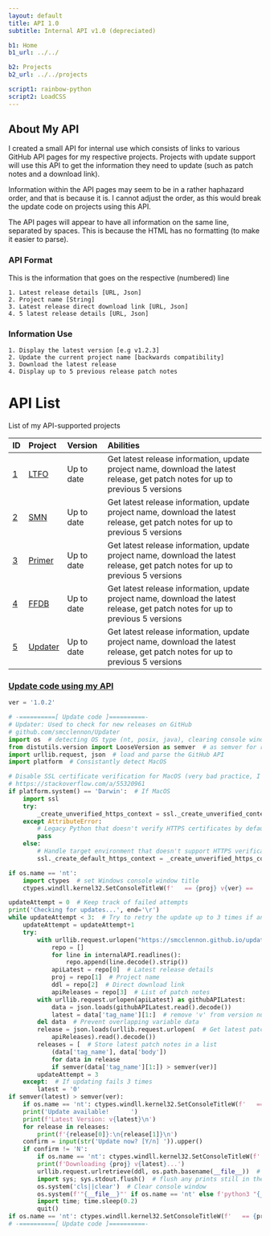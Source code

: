 ```yaml
---
layout: default
title: API 1.0
subtitle: Internal API v1.0 (depreciated)

b1: Home
b1_url: ../../

b2: Projects
b2_url: ../../projects

script1: rainbow-python
script2: LoadCSS
---
```

## About My API
I created a small API for internal use which consists of links to various GitHub API pages for my respective projects. Projects with update support will use this API to get the information they need to update (such as patch notes and a download link).

Information within the API pages may seem to be in a rather haphazard order, and that is because it is. I cannot adjust the order, as this would break the update code on projects using this API.

The API pages will appear to have all information on the same line, separated by spaces. This is because the HTML has no formatting (to make it easier to parse).

### API Format
This is the information that goes on the respective (numbered) line
```
1. Latest release details [URL, Json]
2. Project name [String]
3. Latest release direct download link [URL, Json]
4. 5 latest release details [URL, Json]
```

### Information Use
```
1. Display the latest version [e.g v1.2.3]
2. Update the current project name [backwards compatibility]
3. Download the latest release
4. Display up to 5 previous release patch notes
```

# API List
List of my API-supported projects

|ID|Project|Version|Abilities|
|:-|:-|:-|:-|
|[1](1)|[LTFO](https://github.com/smcclennon/LTFO)|Up to date|Get latest release information, update project name, download the latest release, get patch notes for up to previous 5 versions|
|[2](2)|[SMN](https://github.com/smcclennon/SMN)|Up to date|Get latest release information, update project name, download the latest release, get patch notes for up to previous 5 versions|
|[3](3)|[Primer](https://github.com/smcclennon/Primer)|Up to date|Get latest release information, update project name, download the latest release, get patch notes for up to previous 5 versions|
|[4](4)|[FFDB](https://github.com/smcclennon/FFDB)|Up to date|Get latest release information, update project name, download the latest release, get patch notes for up to previous 5 versions|
|[5](5)|[Updater](https://github.com/smcclennon/Updater)|Up to date|Get latest release information, update project name, download the latest release, get patch notes for up to previous 5 versions|

### [Update code using my API](https://github.com/smcclennon/Updater)
<script>LoadCSS('../../assets/css/all-hallows-eve.css');</script>
```python
ver = '1.0.2'

# -==========[ Update code ]==========-
# Updater: Used to check for new releases on GitHub
# github.com/smcclennon/Updater
import os  # detecting OS type (nt, posix, java), clearing console window, restart the script
from distutils.version import LooseVersion as semver  # as semver for readability
import urllib.request, json  # load and parse the GitHub API
import platform  # Consistantly detect MacOS

# Disable SSL certificate verification for MacOS (very bad practice, I know)
# https://stackoverflow.com/a/55320961
if platform.system() == 'Darwin':  # If MacOS
    import ssl
    try:
        _create_unverified_https_context = ssl._create_unverified_context
    except AttributeError:
        # Legacy Python that doesn't verify HTTPS certificates by default
        pass
    else:
        # Handle target environment that doesn't support HTTPS verification
        ssl._create_default_https_context = _create_unverified_https_context

if os.name == 'nt':
    import ctypes  # set Windows console window title
    ctypes.windll.kernel32.SetConsoleTitleW(f'   == {proj} v{ver} ==   Checking for updates...')

updateAttempt = 0  # Keep track of failed attempts
print('Checking for updates...', end='\r')
while updateAttempt < 3:  # Try to retry the update up to 3 times if an error occurs
    updateAttempt = updateAttempt+1
    try:
        with urllib.request.urlopen("https://smcclennon.github.io/update/api/5") as internalAPI:
            repo = []
            for line in internalAPI.readlines():
                repo.append(line.decode().strip())
            apiLatest = repo[0]  # Latest release details
            proj = repo[1]  # Project name
            ddl = repo[2]  # Direct download link
            apiReleases = repo[3]  # List of patch notes
        with urllib.request.urlopen(apiLatest) as githubAPILatest:
            data = json.loads(githubAPILatest.read().decode())
            latest = data['tag_name'][1:]  # remove 'v' from version number (v1.2.3 -> 1.2.3)
        del data  # Prevent overlapping variable data
        release = json.loads(urllib.request.urlopen(  # Get latest patch notes
            apiReleases).read().decode())
        releases = [  # Store latest patch notes in a list
            (data['tag_name'], data['body'])
            for data in release
            if semver(data['tag_name'][1:]) > semver(ver)]
        updateAttempt = 3
    except:  # If updating fails 3 times
        latest = '0'
if semver(latest) > semver(ver):
    if os.name == 'nt': ctypes.windll.kernel32.SetConsoleTitleW(f'   == {proj} v{ver} ==   Update available: {ver} -> {latest}')
    print('Update available!      ')
    print(f'Latest Version: v{latest}\n')
    for release in releases:
        print(f'{release[0]}:\n{release[1]}\n')
    confirm = input(str('Update now? [Y/n] ')).upper()
    if confirm != 'N':
        if os.name == 'nt': ctypes.windll.kernel32.SetConsoleTitleW(f'   == {proj} v{ver} ==   Installing updates...')
        print(f'Downloading {proj} v{latest}...')
        urllib.request.urlretrieve(ddl, os.path.basename(__file__))  # download the latest version to cwd
        import sys; sys.stdout.flush()  # flush any prints still in the buffer
        os.system('cls||clear')  # Clear console window
        os.system(f'"{__file__}"' if os.name == 'nt' else f'python3 "{__file__}"')
        import time; time.sleep(0.2)
        quit()
if os.name == 'nt': ctypes.windll.kernel32.SetConsoleTitleW(f'   == {proj} v{ver} ==')
# -==========[ Update code ]==========-
```